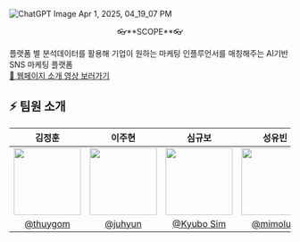 
![ChatGPT Image Apr 1, 2025, 04_19_07 PM](https://github.com/user-attachments/assets/b6fb245b-0464-45a6-a86c-93e08292a5e1)

<p align="center">
👓**SCOPE**👓

플랫폼 별 분석데이터를 활용해 기업이 원하는 마케팅 인플루언서를 매칭해주는 AI기반 SNS 마케팅 플랫폼
<br>
<a href="https://youtu.be/zJDZx5RFibE">🔗 웹페이지 소개 영상 보러가기</a>
</p>

## ⚡ 팀원 소개

| 김정훈 | 이주현 | 심규보 | 성유빈 | 임예은 |
|:------:|:------:|:------:|:------:|:------:|
| <img src="이미지주소1" width="120"/> | <img src="이미지주소2" width="120"/> | <img src="이미지주소3" width="120"/> | <img src="이미지주소4" width="120"/> | <img src="이미지주소4" width="120"/> |
| [@thuygom](https://github.com/thuygom) | [@juhyun](https://github.com/hana03030) | [@Kyubo Sim](https://github.com/Qbooo) | [@mimolulu](https://github.com/mimolulu) | [@yeeunmin](https://github.com/ye-eun-min201) |
